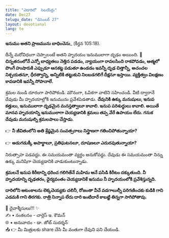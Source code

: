 ```yaml
---
title: "ఎడారిలో  సెలయేర్లు"
date: Dec27
telugu_date: "డిసెంబర్ 27"
layout: devotional
lang: te
---
```


**ఇనుము అతని ప్రాణమును బాధించెను**_ (కీర్తన 105:18). 

దీన్నే మరోవిధంగా చెప్పాలంటే అతని హృదయం ఇనుములాగా దృఢం అయింది. 
**📖చిన్నతనంలోనే ఎన్నో బాధ్యతలు నెత్తిన పడడం, న్యాయంగా రావలసింది రాకపోవడం, ఆత్మలో పొంగే హుషారుకి ఎప్పుడూ ఆనకట్ట పడుతూ ఉండడం ఇవన్నీ దృఢ చిత్తాన్నీ, అచంచల నిశ్చయతనూ, ధీరత్వాన్ని, అన్నిటికి తట్టుకుని నిలబడగలిగే దీక్షనూ ఇస్తాయి. వ్యక్తిత్వం విలక్షణం కావడానికి ఇవన్నీ సోపానాలే.**

శ్రమల నుండి దూరంగా పారిపోకండి. మౌనంగా, ఓపికగా వాటిని సహించండి. వీటి ద్వారానే దేవుడు మీ హృదయాల్లోకి ఇనుమును ప్రవేశపెడతాడు. **దేవునికి ఉక్కు మనుషులు, ఇనుప కత్తులు, ఇనుములాగా దృఢమైన మనస్తత్వాలూ కావాలి. ఇనుప పరిశుద్ధులు కావాలి. అయితే మానవ హృదయాన్ని ఇనుములాగా చెయ్యడానికి శ్రమలు తప్ప వేరే ఉపాయం లేదు. గనుక దేవుడు మనుషుల్ని శ్రమలపాలు చేస్తాడు.**

👉 **నీ జీవితంలోని అతి శ్రేష్ఠమైన సంవత్సరాలు నిస్త్రాణగా గతించిపోతున్నాయా?** 

👉 **అడుగడుక్కీ అపార్థాలూ, ప్రతిఘటనలూ, దూషణలూ ఎదురవుతున్నాయా?**

 నిరుత్సాహ పడవద్దు. ఈ సమయమంతా వ్యర్థం అనుకోవద్దు. దేవుడు ఈ సమయమంతా నిన్ను ఉక్కు మనిషిగా చెయ్యడానికి వాడుకుంటున్నాడు. 

**శ్రమలనే ఇనుప కిరీటాన్ని ధరించ గలిగితేనే మహిమ అనే పసిడి కిరీటం దక్కుతుంది. నీ హృదయాన్ని దృఢతరం, ధైర్యవంతం చెయ్యడానికే ఇనుము నీ హృదయంలోకి ప్రవేశిస్తున్నది.**

**దారిలోని ఆటంకాలను లెక్కచెయ్యకు చలినీ, రోజంతా వీచే వడగాలుల్నీ పరిగణించకు కుడికి గాని ఎడమకి గాని తిరగకు. రాత్రి నిన్నాప లేదు దారి ఇంటిదారే కాబట్టి తిన్నగా సాగిపోతావు.**

<div class="blessing">🙏 <span class="bless-text">దైవాశ్శీసులు!!!</span> ✨</div>

<div class="credit">✍️ <span class="credit-text">▪ సంకలనం - చార్లెస్ ఇ. కౌమన్</span></div>
<div class="credit">🌐 <span class="credit-text">▪ అనువాదం - డా. జోబ్ సుదర్శన్</span></div>


<div class="share">📤 👉 <span class="share-text">మీ మిత్రులకు share చేసి మీ వంతుగా దేవుని పని చేయండి.</span></div>
